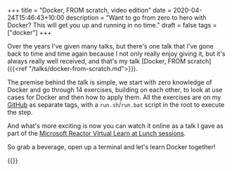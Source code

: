 +++
title = "Docker, FROM scratch, video edition"
date = 2020-04-24T15:46:43+10:00
description = "Want to go from zero to hero with Docker? This will get you up and running in no time."
draft = false
tags = ["docker"]
+++

Over the years I've given many talks, but there's one talk that I've gone back to time and time again because I not only really enjoy giving it, but it's always really well received, and that's my talk [Docker, FROM scratch]({{<ref "/talks/docker-from-scratch.md">}}).

The premise behind the talk is simple, we start with zero knowledge of Docker and go through 14 exercises, building on each other, to look at use cases for Docker and then how to apply them. All the exercises are on my [GitHub](https://github.com/aaronpowell/docker-from-scratch) as separate tags, with a `run.sh`/`run.bat` script in the root to execute the step.

And what's more exciting is now you can watch it online as a talk I gave as part of the [Microsoft Reactor Virtual Learn at Lunch sessions](https://www.meetup.com/Microsoft-Reactor-Sydney/).

So grab a beverage, open up a terminal and let's learn Docker together!

{{<youtube gWYm2OwJRWg>}}
